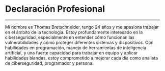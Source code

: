 # Declaración  Profesional

---

Mi nombre es Thomas Bretschneider, tengo 24 años y me apasiona trabajar en el ámbito de la tecnología. Estoy profundamente interesado en la ciberseguridad, especialmente en entender cómo funcionan las vulnerabilidades y cómo proteger diferentes sistemas y dispositivos. Con habilidades en programación, manejo de herramientas de inteligencia artificial, y una fuerte capacidad para trabajar en equipo y aplicar habilidades blandas, estoy comprometido a mejorar cada día como analista de ciberseguridad, programador y persona.